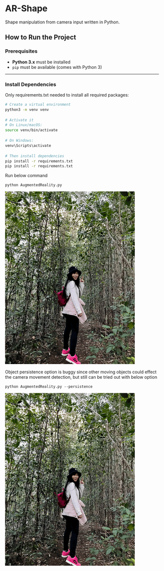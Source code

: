 # AR-Shape

Shape manipulation from camera input written in Python.

## How to Run the Project

### Prerequisites

- **Python 3.x** must be installed
- `pip` must be available (comes with Python 3)

---

### Install Dependencies

Only requirements.txt needed to install all required packages:

```bash
# Create a virtual environment
python3 -m venv venv

# Activate it
# On Linux/macOS:
source venv/bin/activate

# On Windows:
venv\Scripts\activate

# Then install dependencies
pip install -r requirements.txt
pip install -r requirements.txt
```

Run below command
```
python AugmentedReality.py
```
![AR](https://github.com/Daisyliu6/Daisyliu6/blob/master/me.gif)


Object persistence option is buggy since other moving objects could effect the camera movement detection, but still can be tried out with below option
```
python AugmentedReality.py --persistence
```
![ARpersistence](https://github.com/Daisyliu6/Daisyliu6/blob/master/me.gif)

